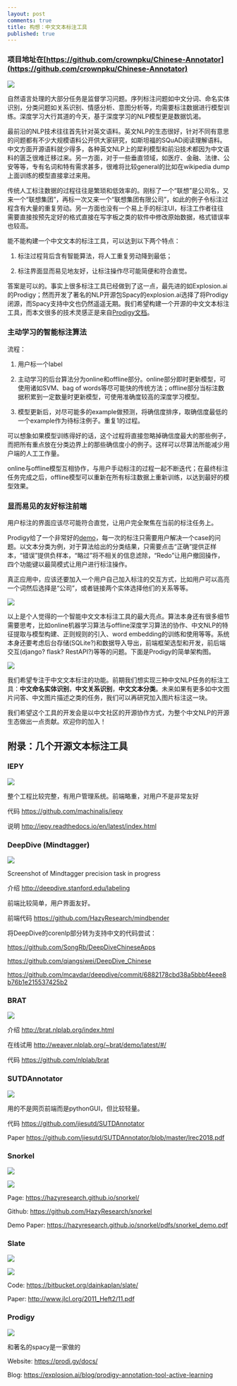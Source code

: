 ```yaml
---
layout: post
comments: true
title: 构想：中文文本标注工具
published: true
---
```


### 项目地址在[https://github.com/crownpku/Chinese-Annotator](https://github.com/crownpku/Chinese-Annotator)

![](https://raw.githubusercontent.com/crownpku/Chinese-Annotator/master/images/chinese_annotator_arch.png)


自然语言处理的大部分任务是监督学习问题。序列标注问题如中文分词、命名实体识别，分类问题如关系识别、情感分析、意图分析等，均需要标注数据进行模型训练。深度学习大行其道的今天，基于深度学习的NLP模型更是数据饥渴。

最前沿的NLP技术往往首先针对英文语料。英文NLP的生态很好，针对不同有意思的问题都有不少大规模语料公开供大家研究，如斯坦福的SQuAD阅读理解语料。中文方面开源语料就少得多，各种英文NLP上的犀利模型和前沿技术都因为中文语料的匮乏很难迁移过来。另一方面，对于一些垂直领域，如医疗、金融、法律、公安等等，专有名词和特有需求甚多，很难将比较general的比如在wikipedia dump上面训练的模型直接拿过来用。

传统人工标注数据的过程往往是繁琐和低效率的。刚标了一个“联想”是公司名，又来一个“联想集团”，再标一次又来一个“联想集团有限公司”，如此的例子令标注过程含有大量的重复劳动。另一方面也没有一个易上手的标注UI，标注工作者往往需要直接按预先定好的格式直接在写字板之类的软件中修改原始数据，格式错误率也较高。

能不能构建一个中文文本的标注工具，可以达到以下两个特点：

1. 标注过程背后含有智能算法，将人工重复劳动降到最低；

2. 标注界面显而易见地友好，让标注操作尽可能简便和符合直觉。

答案是可以的。事实上很多标注工具已经做到了这一点，最先进的如Explosion.ai的Prodigy；然而开发了著名的NLP开源包Spacy的explosion.ai选择了将Prodigy闭源，而Spacy支持中文也仍然遥遥无期。我们希望构建一个开源的中文文本标注工具，而本文很多的技术灵感正是来自[Prodigy文档](https://prodi.gy/docs/)。

### 主动学习的智能标注算法

流程：

1. 用户标一个label

2. 主动学习的后台算法分为online和offline部分。online部分即时更新模型，可使用诸如SVM、bag of words等尽可能快的传统方法；offline部分当标注数据积累到一定数量时更新模型，可使用准确度较高的深度学习模型。

3. 模型更新后，对尽可能多的example做预测，将确信度排序，取确信度最低的一个example作为待标注例子。重复1的过程。

可以想象如果模型训练得好的话，这个过程将直接忽略掉确信度最大的那些例子，而把所有重点放在分类边界上的那些确信度小的例子。这样可以尽算法所能减少用户端的人工工作量。

online与offline模型互相协作，与用户手动标注的过程一起不断迭代；在最终标注任务完成之后，offline模型可以重新在所有标注数据上重新训练，以达到最好的模型效果。


### 显而易见的友好标注前端

用户标注的界面应该尽可能符合直觉，让用户完全聚焦在当前的标注任务上。

Prodigy给了一个非常好的[demo](https://prodi.gy/demo)，每一次的标注只需要用户解决一个case的问题。以文本分类为例，对于算法给出的分类结果，只需要点击“正确”提供正样本，“错误”提供负样本，“略过”将不相关的信息滤除，“Redo”让用户撤回操作，四个功能键以最简模式让用户进行标注操作。

真正应用中，应该还要加入一个用户自己加入标注的交互方式，比如用户可以高亮一个词然后选择是“公司”，或者链接两个实体选择他们的关系等等。

![](https://raw.githubusercontent.com/crownpku/Chinese-Annotator/master/images/10.png)



以上是个人觉得的一个智能中文文本标注工具的最大亮点。算法本身还有很多细节需要思考，比如online机器学习算法与offline深度学习算法的协作、中文NLP的特征提取与模型构建、正则规则的引入、word embedding的训练和使用等等。系统本身还要考虑后台存储(SQLite?)和数据导入导出，前端框架选型和开发，前后端交互(django? flask? RestAPI?)等等的问题。下面是Prodigy的简单架构图。

![](https://raw.githubusercontent.com/crownpku/Chinese-Annotator/master/images/11.png)

我们希望专注于中文文本标注的功能。前期我们想实现三种中文NLP任务的标注工具：**中文命名实体识别**，**中文关系识别**，**中文文本分类**。未来如果有更多如中文图片问答、中文图片描述之类的任务，我们可以再研究加入图片标注这一块。

我们希望这个工具的开发会是以中文社区的开源协作方式，为整个中文NLP的开源生态做出一点贡献。欢迎你的加入！



## 附录：几个开源文本标注工具


### IEPY

![](https://raw.githubusercontent.com/crownpku/Chinese-Annotator/master/images/1.png)

整个工程比较完整，有用户管理系统。前端略重，对用户不是非常友好

代码 <https://github.com/machinalis/iepy>

说明 <http://iepy.readthedocs.io/en/latest/index.html>

 
### DeepDive (Mindtagger)

![](https://raw.githubusercontent.com/crownpku/Chinese-Annotator/master/images/2.png)

Screenshot of Mindtagger precision task in progress

介绍 <http://deepdive.stanford.edu/labeling>

前端比较简单，用户界面友好。

前端代码 <https://github.com/HazyResearch/mindbender>

将DeepDive的corenlp部分转为支持中文的代码尝试：

<https://github.com/SongRb/DeepDiveChineseApps>

<https://github.com/qiangsiwei/DeepDive_Chinese>

<https://github.com/mcavdar/deepdive/commit/6882178cbd38a5bbbf4eee8b76b1e215537425b2>

 
### BRAT

![](https://raw.githubusercontent.com/crownpku/Chinese-Annotator/master/images/3.png)

介绍 <http://brat.nlplab.org/index.html>

在线试用 <http://weaver.nlplab.org/~brat/demo/latest/#/>

代码 <https://github.com/nlplab/brat>

 
### SUTDAnnotator

![](https://raw.githubusercontent.com/crownpku/Chinese-Annotator/master/images/4.png)

用的不是网页前端而是pythonGUI，但比较轻量。

代码 <https://github.com/jiesutd/SUTDAnnotator>

Paper <https://github.com/jiesutd/SUTDAnnotator/blob/master/lrec2018.pdf>
 
 
### Snorkel

![](https://raw.githubusercontent.com/crownpku/Chinese-Annotator/master/images/5.png)

![](https://raw.githubusercontent.com/crownpku/Chinese-Annotator/master/images/6.png)

Page: <https://hazyresearch.github.io/snorkel/>

Github: <https://github.com/HazyResearch/snorkel>

Demo Paper: <https://hazyresearch.github.io/snorkel/pdfs/snorkel_demo.pdf>
 
 
### Slate

![](https://raw.githubusercontent.com/crownpku/Chinese-Annotator/master/images/7.png)

![](https://raw.githubusercontent.com/crownpku/Chinese-Annotator/master/images/8.png)

Code: <https://bitbucket.org/dainkaplan/slate/>

Paper: <http://www.jlcl.org/2011_Heft2/11.pdf>
 
 
### Prodigy

![](https://raw.githubusercontent.com/crownpku/Chinese-Annotator/master/images/9.png)

和著名的spacy是一家做的

Website: <https://prodi.gy/docs/>

Blog: <https://explosion.ai/blog/prodigy-annotation-tool-active-learning>

